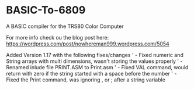 # BASIC-To-6809
A BASIC compiler for the TRS80 Color Computer

For more info check ou the blog post here:
https://wordpress.com/post/nowhereman999.wordpress.com/5054

Added Version 1.17 with the following fixes/changes
'        - Fixed numeric and String arrays with multi dimensions, wasn't storing the values properly
'        - Renamed inlude file PRINT.ASM to Print.asm
'        - Fixed VAL command, would return with zero if the string started with a space before the number
'        - Fixed the Print command, was ignoring , or ; after a string variable
